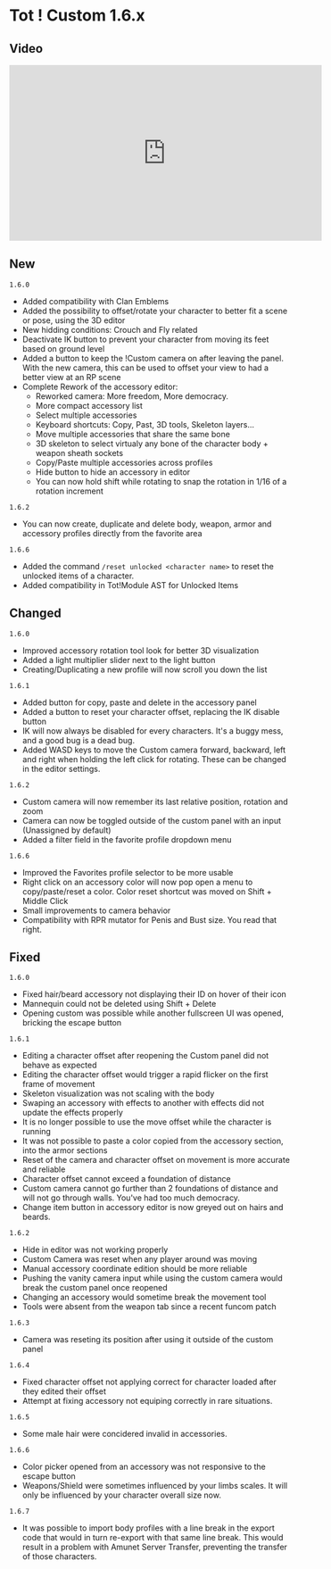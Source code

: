 # Tot ! Custom 1.6.x

## Video
<iframe width="560" height="315" src="https://www.youtube.com/embed/UMiA0THxBWQ?si=UYKzZQvdGBxQiVKG" title="YouTube video player" frameborder="0" allow="accelerometer; autoplay; clipboard-write; encrypted-media; gyroscope; picture-in-picture; web-share" referrerpolicy="strict-origin-when-cross-origin" allowfullscreen></iframe>

## New
`1.6.0`
- Added compatibility with Clan Emblems
- Added the possibility to offset/rotate your character to better fit a scene or pose, using the 3D editor
- New hidding conditions: Crouch and Fly related
- Deactivate IK button to prevent your character from moving its feet based on ground level
- Added a button to keep the !Custom camera on after leaving the panel. With the new camera, this can be used to offset your view to had a better view at an RP scene
- Complete Rework of the accessory editor:
    - Reworked camera: More freedom, More democracy.
    - More compact accessory list
    - Select multiple accessories
    - Keyboard shortcuts: Copy, Past, 3D tools, Skeleton layers...
    - Move multiple accessories that share the same bone
    - 3D skeleton to select virtualy any bone of the character body + weapon sheath sockets
    - Copy/Paste multiple accessories across profiles
    - Hide button to hide an accessory in editor
    - You can now hold shift while rotating to snap the rotation in 1/16 of a rotation increment

`1.6.2`
- You can now create, duplicate and delete body, weapon, armor and accessory profiles directly from the favorite area

`1.6.6`
- Added the command `/reset unlocked <character name>` to reset the unlocked items of a character.
- Added compatibility in Tot!Module AST for Unlocked Items

## Changed

`1.6.0`
- Improved accessory rotation tool look for better 3D visualization
- Added a light multiplier slider next to the light button
- Creating/Duplicating a new profile will now scroll you down the list

`1.6.1`
- Added button for copy, paste and delete in the accessory panel
- Added a button to reset your character offset, replacing the IK disable button
- IK will now always be disabled for every characters. It's a buggy mess, and a good bug is a dead bug. 
- Added WASD keys to move the Custom camera forward, backward, left and right when holding the left click for rotating. These can be changed in the editor settings.

`1.6.2`
- Custom camera will now remember its last relative position, rotation and zoom
- Camera can now be toggled outside of the custom panel with an input (Unassigned by default)
- Added a filter field in the favorite profile dropdown menu

`1.6.6`
- Improved the Favorites profile selector to be more usable
- Right click on an accessory color will now pop open a menu to copy/paste/reset a color. Color reset shortcut was moved on Shift + Middle Click
- Small improvements to camera behavior
- Compatibility with RPR mutator for Penis and Bust size. You read that right.

## Fixed
`1.6.0`
- Fixed hair/beard accessory not displaying their ID on hover of their icon
- Mannequin could not be deleted using Shift + Delete
- Opening custom was possible while another fullscreen UI was opened, bricking the escape button

`1.6.1`
- Editing a character offset after reopening the Custom panel did not behave as expected
- Editing the character offset would trigger a rapid flicker on the first frame of movement
- Skeleton visualization was not scaling with the body
- Swaping an accessory with effects to another with effects did not update the effects properly
- It is no longer possible to use the move offset while the character is running
- It was not possible to paste a color copied from the accessory section, into the armor sections
- Reset of the camera and character offset on movement is more accurate and reliable
- Character offset cannot exceed a foundation of distance
- Custom camera cannot go further than 2 foundations of distance and will not go through walls. You've had too much democracy.
- Change item button in accessory editor is now greyed out on hairs and beards. 

`1.6.2`
- Hide in editor was not working properly
- Custom Camera was reset when any player around was moving
- Manual accessory coordinate edition should be more reliable
- Pushing the vanity camera input while using the custom camera would break the custom panel once reopened
- Changing an accessory would sometime break the movement tool
- Tools were absent from the weapon tab since a recent funcom patch

`1.6.3`
- Camera was reseting its position after using it outside of the custom panel

`1.6.4`
- Fixed character offset not applying correct for character loaded after they edited their offset
- Attempt at fixing accessory not equiping correctly in rare situations.

`1.6.5`
- Some male hair were concidered invalid in accessories.

`1.6.6`
- Color picker opened from an accessory was not responsive to the escape button
- Weapons/Shield were sometimes influenced by your limbs scales. It will only be influenced by your character overall size now.

`1.6.7`
- It was possible to import body profiles with a line break in the export code that would in turn re-export with that same line break. This would result in a problem with Amunet Server Transfer, preventing the transfer of those characters.